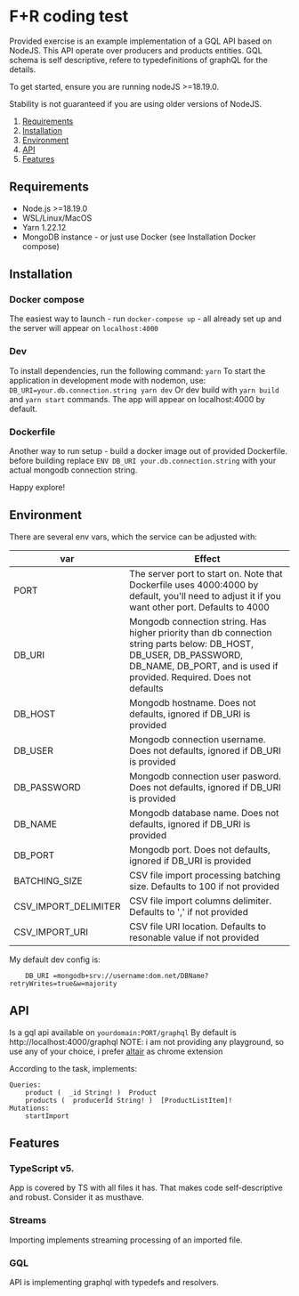 # F+R coding test

Provided exercise is an example implementation of a GQL API based on NodeJS. This API operate over producers and products entities. GQL schema is self descriptive, refere to typedefinitions of graphQL for the details.

To get started, ensure you are running nodeJS >=18.19.0.

Stability is not guaranteed if you are using older versions of NodeJS.

1.  [Requirements](#requirements)
2.  [Installation](#installation)
3.  [Environment](#environment)
4.  [API](#api)
5.  [Features](#features)

## Requirements

[](https://github.com/BressOne/spb_be/blob/main/README.md#requirements)

- Node.js >=18.19.0
- WSL/Linux/MacOS
- Yarn 1.22.12
- MongoDB instance - or just use Docker (see Installation Docker compose)

## Installation

### Docker compose

The easiest way to launch - run `docker-compose up` - all already set up and the server will appear on `localhost:4000`

### Dev

To install dependencies, run the following command: `yarn`
To start the application in development mode with nodemon, use: `DB_URI=your.db.connection.string yarn dev`
Or dev build with `yarn build` and `yarn start` commands.
The app will appear on localhost:4000 by default.

### Dockerfile

Another way to run setup - build a docker image out of provided Dockerfile. before building replace `ENV DB_URI your.db.connection.string` with your actual mongodb connection string.

Happy explore!

## Environment

There are several env vars, which the service can be adjusted with:

| var                  | Effect                                                                                                                                                                                      |
| -------------------- | ------------------------------------------------------------------------------------------------------------------------------------------------------------------------------------------- |
| PORT                 | The server port to start on. Note that Dockerfile uses 4000:4000 by default, you'll need to adjust it if you want other port. Defaults to 4000                                              |
| DB_URI               | Mongodb connection string. Has higher priority than db connection string parts below: DB_HOST, DB_USER, DB_PASSWORD, DB_NAME, DB_PORT, and is used if provided. Required. Does not defaults |
| DB_HOST              | Mongodb hostname. Does not defaults, ignored if DB_URI is provided                                                                                                                          |
| DB_USER              | Mongodb connection username. Does not defaults, ignored if DB_URI is provided                                                                                                               |
| DB_PASSWORD          | Mongodb connection user pasword. Does not defaults, ignored if DB_URI is provided                                                                                                           |
| DB_NAME              | Mongodb database name. Does not defaults, ignored if DB_URI is provided                                                                                                                     |
| DB_PORT              | Mongodb port. Does not defaults, ignored if DB_URI is provided                                                                                                                              |
| BATCHING_SIZE        | CSV file import processing batching size. Defaults to 100 if not provided                                                                                                                   |
| CSV_IMPORT_DELIMITER | CSV file import columns delimiter. Defaults to ',' if not provided                                                                                                                          |
| CSV_IMPORT_URI       | CSV file URI location. Defaults to resonable value if not provided                                                                                                                          |

My default dev config is:

```
    DB_URI =mongodb+srv://username:dom.net/DBName?retryWrites=true&w=majority
```

## API

Is a gql api available on `yourdomain:PORT/graphql` By default is http://localhost:4000/graphql
NOTE: i am not providing any playground, so use any of your choice, i prefer [altair](https://chromewebstore.google.com/detail/altair-graphql-client/flnheeellpciglgpaodhkhmapeljopja) as chrome extension

According to the task, implements:

```
Queries:
	product (  _id String! )  Product
	products (  producerId String! )  [ProductListItem]!
Mutations:
	startImport
```

## Features

### TypeScript v5.

App is covered by TS with all files it has.
That makes code self-descriptive and robust. Consider it as musthave.

### Streams

Importing implements streaming processing of an imported file.

### GQL

API is implementing graphql with typedefs and resolvers.
